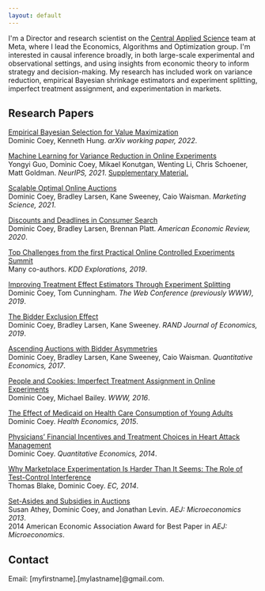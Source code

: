 ```yaml
---
layout: default
---
```


I'm a Director and research scientist on the [Central Applied Science](https://research.fb.com/category/data-science/) team at Meta, where I lead the Economics, Algorithms and Optimization group. I'm interested in causal inference broadly, in both large-scale experimental and observational settings, and using insights from economic theory to inform strategy and decision-making. My research has included work on variance reduction, empirical Bayesian shrinkage estimators and experiment splitting, imperfect treatment assignment, and experimentation in markets.


## Research Papers
[Empirical Bayesian Selection for Value Maximization](https://arxiv.org/abs/2210.03905) <br/>
Dominic Coey, Kenneth Hung. _arXiv working paper, 2022_.

[Machine Learning for Variance Reduction in Online Experiments](/assets/papers/variance_reduction.pdf) <br/>
Yongyi Guo, Dominic Coey, Mikael Konutgan, Wenting Li, Chris Schoener, Matt Goldman. _NeurIPS, 2021_. [Supplementary Material.](/assets/papers/variance_reduction_supplement.pdf)

[Scalable Optimal Online Auctions](/assets/papers/optimal_online_auctions.pdf) <br/>
Dominic Coey, Bradley Larsen, Kane Sweeney, Caio Waisman. _Marketing Science, 2021_.

[Discounts and Deadlines in Consumer Search](/assets/papers/deadlines.pdf) <br/>
Dominic Coey, Bradley Larsen, Brennan Platt. _American Economic Review, 2020_.

[Top Challenges from the first Practical Online Controlled Experiments Summit](/assets/papers/challenges.pdf) <br/>
Many co-authors. _KDD Explorations, 2019_.

[Improving Treatment Effect Estimators Through Experiment Splitting](/assets/papers/experiment_splitting.pdf) <br/>
Dominic Coey, Tom Cunningham. _The Web Conference (previously WWW), 2019_.

[The Bidder Exclusion Effect](/assets/papers/bidder_exclusion.pdf) <br/>
Dominic Coey, Bradley Larsen, Kane Sweeney. _RAND Journal of Economics, 2019_. 

[Ascending Auctions with Bidder Asymmetries](/assets/papers/ascending_asymmetries.pdf) <br/>
Dominic Coey, Bradley Larsen, Kane Sweeney, Caio Waisman. _Quantitative Economics, 2017_.

[People and Cookies: Imperfect Treatment Assignment in Online Experiments](/assets/papers/imperfect_treatment_assignment.pdf) <br/>
Dominic Coey, Michael Bailey. _WWW, 2016_.

[The Effect of Medicaid on Health Care Consumption of Young Adults](/assets/papers/medicaid.pdf) <br/>
Dominic Coey. _Health Economics, 2015_.

[Physicians’ Financial Incentives and Treatment Choices in Heart Attack Management](/assets/papers/physician_incentives.pdf) <br/>
Dominic Coey. _Quantitative Economics, 2014_.

[Why Marketplace Experimentation Is Harder Than It Seems: The Role of Test-Control Interference](/assets/papers/marketplace_experiments.pdf) <br/>
Thomas Blake, Dominic Coey. _EC, 2014_.

[Set-Asides and Subsidies in Auctions](/assets/papers/setasides_subsidies.pdf) <br/>
Susan Athey, Dominic Coey, and Jonathan Levin. _AEJ: Microeconomics 2013_. <br/>
2014 American Economic Association Award for Best Paper in _AEJ: Microeconomics_.

<!-- ## Working Papers -->

## Contact
Email: [myfirstname].[mylastname]@gmail.com.
